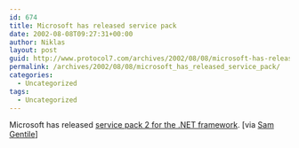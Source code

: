 ```yaml
---
id: 674
title: Microsoft has released service pack
date: 2002-08-08T09:27:31+00:00
author: Niklas
layout: post
guid: http://www.protocol7.com/archives/2002/08/08/microsoft-has-released-service-pack/
permalink: /archives/2002/08/08/microsoft_has_released_service_pack/
categories:
  - Uncategorized
tags:
  - Uncategorized
---
```

<div class='microid-966dec2ab3e68b9773651dd351fe0fec84aa2ba7'>
  <p>
    Microsoft has released <a href="http://www.microsoft.com/downloads/release.asp?ReleaseID=40934">service pack 2 for the .NET framework</a>. [via <a href="http://radio.weblogs.com/0105852/2002/08/07.html#a926">Sam Gentile</a>]
  </p>
</div>